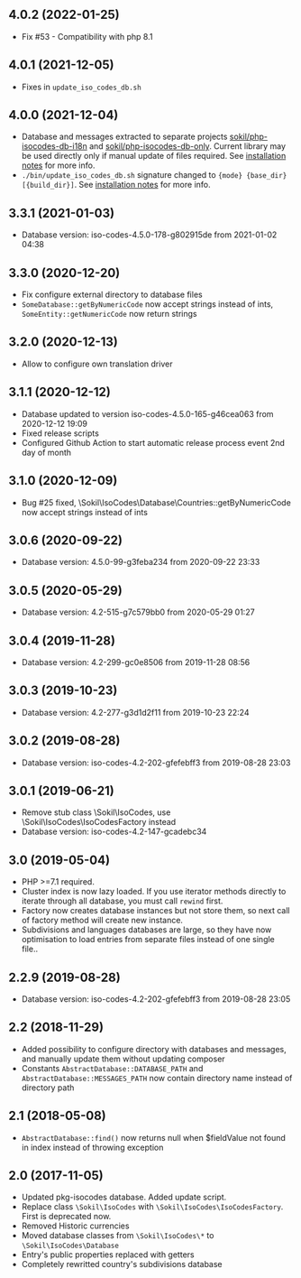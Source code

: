 ## 4.0.2 (2022-01-25)
* Fix #53 - Compatibility with php 8.1

## 4.0.1 (2021-12-05)
* Fixes in `update_iso_codes_db.sh`

## 4.0.0 (2021-12-04)

* Database and messages extracted to separate projects
  [sokil/php-isocodes-db-i18n](https://github.com/sokil/php-isocodes-db-i18n) and 
  [sokil/php-isocodes-db-only](https://github.com/sokil/php-isocodes-db-i18n). Current library may 
  be used directly only if manual update of files required. 
  See [installation notes](https://github.com/sokil/php-isocodes/tree/4.0#installation) for more info.
* `./bin/update_iso_codes_db.sh` signature changed to `{mode} {base_dir} [{build_dir}]`.
  See [installation notes](https://github.com/sokil/php-isocodes/tree/4.0#installation) for more info.

## 3.3.1 (2021-01-03)
* Database version: iso-codes-4.5.0-178-g802915de from 2021-01-02 04:38

## 3.3.0 (2020-12-20)
* Fix configure external directory to database files
* `SomeDatabase::getByNumericCode` now accept strings instead of ints, `SomeEntity::getNumericCode` now return strings

## 3.2.0 (2020-12-13)
* Allow to configure own translation driver

## 3.1.1 (2020-12-12)
* Database updated to version iso-codes-4.5.0-165-g46cea063 from 2020-12-12 19:09
* Fixed release scripts
* Configured Github Action to start automatic release process event 2nd day of month

## 3.1.0 (2020-12-09)
* Bug #25 fixed, \Sokil\IsoCodes\Database\Countries::getByNumericCode now accept strings instead of ints

## 3.0.6 (2020-09-22)
* Database version: 4.5.0-99-g3feba234 from 2020-09-22 23:33

## 3.0.5 (2020-05-29)
* Database version: 4.2-515-g7c579bb0 from 2020-05-29 01:27

## 3.0.4 (2019-11-28)
* Database version: 4.2-299-gc0e8506 from 2019-11-28 08:56

## 3.0.3 (2019-10-23)
* Database version: 4.2-277-g3d1d2f11 from 2019-10-23 22:24

## 3.0.2 (2019-08-28)
* Database version: iso-codes-4.2-202-gfefebff3 from 2019-08-28 23:03

## 3.0.1 (2019-06-21)
* Remove stub class \Sokil\IsoCodes, use \Sokil\IsoCodes\IsoCodesFactory instead
* Database version: iso-codes-4.2-147-gcadebc34

## 3.0 (2019-05-04)
* PHP >=7.1 required.
* Cluster index is now lazy loaded. If you use iterator methods directly to iterate through all database, 
  you must call `rewind` first.
* Factory now creates database instances but not store them, so next call of factory method will create new instance.
* Subdivisions and languages databases are large, so they have now optimisation to load entries from separate files instead of one single file..

## 2.2.9 (2019-08-28)
* Database version: iso-codes-4.2-202-gfefebff3 from 2019-08-28 23:05

## 2.2 (2018-11-29)
* Added possibility to configure directory with databases and messages, and manually update them without updating composer 
* Constants `AbstractDatabase::DATABASE_PATH` and `AbstractDatabase::MESSAGES_PATH` now contain directory name instead of directory path

## 2.1 (2018-05-08)
* `AbstractDatabase::find()` now returns null when $fieldValue not found in index instead of throwing exception 

## 2.0 (2017-11-05)

* Updated pkg-isocodes database. Added update script.
* Replace class `\Sokil\IsoCodes` with `\Sokil\IsoCodes\IsoCodesFactory`. First is deprecated now.
* Removed Historic currencies
* Moved database classes from `\Sokil\IsoCodes\*` to `\Sokil\IsoCodes\Database`
* Entry's public properties replaced with getters
* Completely rewritted country's subdivisions database
